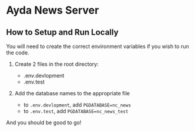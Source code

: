 # Ayda News Server

## How to Setup and Run Locally

You will need to create the correct environment variables if you wish to run the code.

1. Create 2 files in the root directory:
   - .env.devlopment
   - .env.test

2. Add the database names to the appropriate file
   - to `.env.devlopment`, add  `PGDATABASE=nc_news` 
   - to `.env.test`, add  `PGDATABASE=nc_news_test` 

And you should be good to go!
